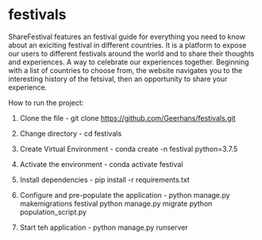 # festivals

ShareFestival features an festival guide for everything you need to know about an exiciting festival in different countries. It is a 
platform to expose our users to different festivals around the world and to share their thoughts and experiences. A way to celebrate our 
experiences together.
Beginning with a list of countries to choose from, the website navigates you to the interesting history of the fetsival, 
then an opportunity to share your experience.

How to run the project:

1. Clone the file - git clone https://github.com/Geerhans/festivals.git

2. Change directory - cd festivals

3. Create Virtual Environment - conda create -n festival python=3.7.5

4. Activate the environment - conda activate festival

5. Install dependencies - pip install -r requirements.txt

6. Configure and pre-populate the application - python manage.py makemigrations festival
python manage.py migrate
python population_script.py

7. Start teh application - python manage.py runserver